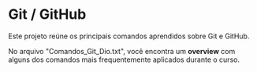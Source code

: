 # Git / GitHub

Este projeto reúne os principais comandos aprendidos sobre Git e GitHub.

No arquivo "Comandos_Git_Dio.txt", você encontra um **overview** com alguns dos comandos mais frequentemente aplicados durante o curso.
